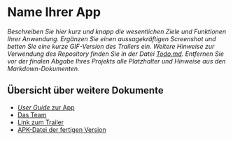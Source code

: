# Name Ihrer App

_Beschreiben Sie hier kurz und knapp die wesentlichen Ziele und Funktionen Ihrer Anwendung. Ergänzen Sie einen aussagekräftigen Screenshot und betten Sie eine kurze GIF-Version des Trailers ein. Weitere Hinweise zur Verwendung des Repository finden Sie in der Datei [Todo.md](Todo.md). Entfernen Sie vor der finalen Abgabe Ihres Projekts alle Platzhalter und Hinweise aus den Markdown-Dokumenten._


## Übersicht über weitere Dokumente

- [_User Guide_ zur App](App.md)
- [Das Team](Team.md)
- [Link zum Trailer](https://youtu.be/o_O8NLgfDqY)
- [APK-Datei der fertigen Version]()
